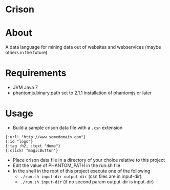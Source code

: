 # Crison

# About

A data language for mining data out of websites and webservices (maybe others in the future).

# Requirements

* JVM Java 7
* phantomjs.binary.path set to 2.1.1 installation of phantomjs or later

# Usage

* Build a sample crison data file with a `.csn` extension
```
{:url! "http://www.somedomain.com"}
{:id "logo"}
{:tag :h2, :text "Home"}
{:click! "magicButton"}
```
* Place crison data file in a directory of your choice relative to this project
* Edit the value of PHANTOM_PATH in the run.sh file
* In the shell in the root of this project execute one of the following
  * `./run.sh input-dir output-dir`  (csn files are in input-dir)
  * `./run.sh input-dir`             (if no second param output-dir is input-dir)
